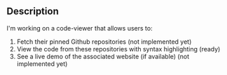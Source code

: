 ## Description
I'm working on a code-viewer that allows users to:
1. Fetch their pinned Github repositories (not implemented yet)
2. View the code from these repositories with syntax highlighting (ready)
3. See a live demo of the associated website (if available) (not implemented yet)
